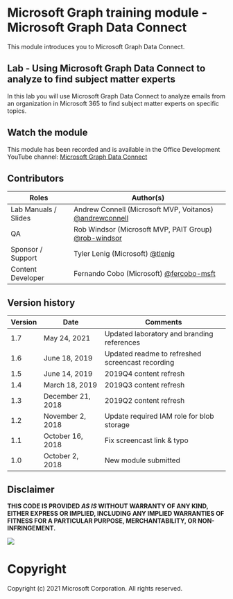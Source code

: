 # Microsoft Graph training module - Microsoft Graph Data Connect

This module introduces you to Microsoft Graph Data Connect.

## Lab - Using Microsoft Graph Data Connect to analyze to find subject matter experts

In this lab you will use Microsoft Graph Data Connect to analyze emails from an organization in Microsoft 365 to find subject matter experts on specific topics.

## Watch the module

This module has been recorded and is available in the Office Development YouTube channel: [Microsoft Graph Data Connect](https://youtu.be/6IJ7W8IXeJ4)

## Contributors

|        Roles         |                                       Author(s)                                       |
| -------------------- | ------------------------------------------------------------------------------------- |
| Lab Manuals / Slides | Andrew Connell (Microsoft MVP, Voitanos) [@andrewconnell](//github.com/andrewconnell) |
| QA                   | Rob Windsor (Microsoft MVP, PAIT Group) [@rob-windsor](//github.com/rob-windsor)      |
| Sponsor / Support    | Tyler Lenig (Microsoft) [@tlenig](//github.com/tlenig)                                |
| Content Developer    | Fernando Cobo (Microsoft) [@fercobo-msft](//github.com/fercobo-msft)

## Version history

| Version |       Date        |                     Comments                     |
| ------- | ----------------- | ------------------------------------------------ |
| 1.7     | May 24, 2021      | Updated laboratory and branding references       |
| 1.6     | June 18, 2019     | Updated readme to refreshed screencast recording |
| 1.5     | June 14, 2019     | 2019Q4 content refresh                           |
| 1.4     | March 18, 2019    | 2019Q3 content refresh                           |
| 1.3     | December 21, 2018 | 2019Q2 content refresh                           |
| 1.2     | November 2, 2018  | Update required IAM role for blob storage        |
| 1.1     | October 16, 2018  | Fix screencast link & typo                       |
| 1.0     | October 2, 2018   | New module submitted                             |

## Disclaimer

**THIS CODE IS PROVIDED _AS IS_ WITHOUT WARRANTY OF ANY KIND, EITHER EXPRESS OR IMPLIED, INCLUDING ANY IMPLIED WARRANTIES OF FITNESS FOR A PARTICULAR PURPOSE, MERCHANTABILITY, OR NON-INFRINGEMENT.**

<img src="https://telemetry.sharepointpnp.com/msgraph-training-dataconnect" />


# Copyright

Copyright (c) 2021 Microsoft Corporation. All rights reserved.
